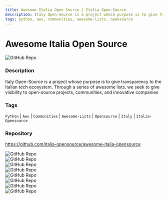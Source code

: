 ```yaml
---
title: Awesome Italia Open Source | Italia Open-Source
description: Italy Open-Source is a project whose purpose is to give transparency to the Italian tech ecosystem. Through a series of awesome lists, we seek to give visibility to open-source projects, communities, and innovative companies
tags: python, aws, communities, awesome-lists, opensource
---
```

        

# Awesome Italia Open Source

![GitHub Repo](https://img.shields.io/static/v1?label=category&message=opensource&color=green)

### Description

Italy Open-Source is a project whose purpose is to give transparency to the Italian tech ecosystem. Through a series of awesome lists, we seek to give visibility to open-source projects, communities, and innovative companies

### Tags

`Python` | `Aws` | `Communities` | `Awesome-Lists` | `Opensource` | `Italy` | `Italia-Opensource`

### Repository

https://github.com/italia-opensource/awesome-italia-opensource

![GitHub Repo](https://img.shields.io/github/stars/italia-opensource/awesome-italia-opensource?style=social)<br />![GitHub Repo](https://img.shields.io/github/forks/italia-opensource/awesome-italia-opensource?style=social)<br />![GitHub Repo](https://img.shields.io/github/v/tag/italia-opensource/awesome-italia-opensource?style=social)<br />![GitHub Repo](https://img.shields.io/github/contributors/italia-opensource/awesome-italia-opensource)<br />![GitHub Repo](https://img.shields.io/github/issues-pr/italia-opensource/awesome-italia-opensource)<br />![GitHub Repo](https://img.shields.io/github/issues/italia-opensource/awesome-italia-opensource)<br />![GitHub Repo](https://img.shields.io/github/license/italia-opensource/awesome-italia-opensource)<br />![GitHub Repo](https://img.shields.io/github/last-commit/italia-opensource/awesome-italia-opensource)<br />